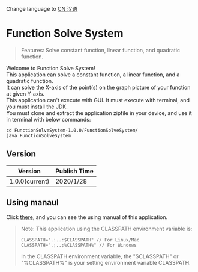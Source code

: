 Change language to [CN 汉语](README_CN.md)
# Function Solve System

> Features: Solve constant function, linear function, and quadratic function.

Welcome to Function Solve System!\
This application can solve a constant function, a linear function, and a quadratic function.\
It can solve the X-axis of the point(s) on the graph picture of your function at given Y-axis.\
This application can't execute with GUI. It must execute with terminal, and you must install the JDK.\
You must clone and extract the application zipfile in your device, and use it in terminal with below commands:
```
cd FunctionSolveSystem-1.0.0/FunctionSolveSystem/
java FunctionSolveSystem
```

## Version
|Version|Publish Time|
|-------|------------|
|1.0.0(current)|2020/1/28|

## Using manaul
Click [there](Doc/UsingManual.md), and you can see the using manual of this application.

> Note:
> This application using the CLASSPATH environment variable is:
> ```
> CLASSPATH=".:..:$CLASSPATH" // For Linux/Mac
> CLASSPATH=".;..;%CLASSPATH%" // For Windows
> ```
> In the CLASSPATH environment variable, the "$CLASSPATH" or "%CLASSPATH%" is your setting environment variable CLASSPATH.
